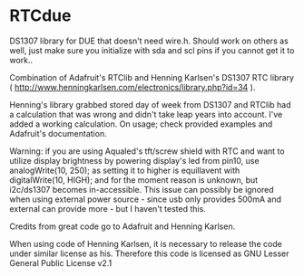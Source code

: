 RTCdue
======

DS1307 library for DUE that doesn't need wire.h. Should work on others as well, just make sure you initialize with sda and scl pins if you cannot get it to work..

Combination of Adafruit's RTClib and Henning Karlsen's DS1307 RTC library ( http://www.henningkarlsen.com/electronics/library.php?id=34 ).

Henning's library grabbed stored day of week from DS1307 and RTClib had a calculation that was wrong and didn't take leap years into account. I've added a working calculation. On usage; check provided examples and Adafruit's documentation.

Warning: if you are using Aqualed's tft/screw shield with RTC and want to utilize display brightness by powering display's
led from pin10, use analogWrite(10, 250); as setting it to higher is equillavent with digitalWrite(10, HIGH); and for the moment reason is unknown, but i2c/ds1307 becomes in-accessible.
This issue can possibly be ignored when using external power source - since usb only provides 500mA and external can provide more - but I haven't tested this.

Credits from great code go to Adafruit and Henning Karlsen.

When using code of Henning Karlsen, it is necessary to release the code under similar license as his.
Therefore this code is licensed as GNU Lesser General Public License v2.1
